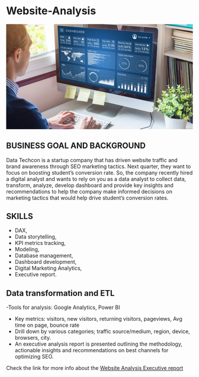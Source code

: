 # Website-Analysis
![](Digital-marketing-analytics-image.jpg)

## BUSINESS GOAL AND BACKGROUND
Data Techcon is a startup company that has driven website traffic
and brand awareness through SEO marketing tactics. Next quarter,
they want to focus on boosting student’s conversion rate. So, the
company recently hired a digital analyst and wants to rely on you as
a data analyst to collect data, transform, analyze, develop
dashboard and provide key insights and recommendations to help
the company make informed decisions on marketing tactics that
would help drive student’s conversion rates.

## SKILLS 
- DAX,
- Data storytelling,
- KPI metrics tracking,
- Modeling,
- Database management,
- Dashboard development,
- Digital Marketing Analytics,
- Executive report.

## Data transformation and ETL
-Tools for analysis: Google Analytics, Power BI
- Key metrics: visitors, new visitors, returning visitors, pageviews, Avg time on page, bounce
rate
- Drill down by various categories; traffic source/medium, region, device, browsers, city.
- An executive analysis report is presented outlining the methodology, actionable insights and
recommendations on best channels for optimizing SEO.

Check the link for more info about the [Website Analysis Executive report](https://github.com/lara951/Website-Analysis/blob/main/Website%20Analysis%20Executive%20Report%20(Lateefat).pdf)
  

